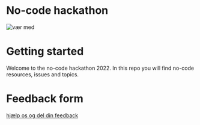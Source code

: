 # No-code hackathon

![vær med](https://user-images.githubusercontent.com/5576954/194045955-0b3a47f7-f5bf-46ca-b711-5c21b15f29d1.png)


# Getting started

Welcome to the no-code hackathon 2022. In this repo you will find no-code resources, issues and topics. 



# Feedback form

[hjælp os og del din feedback](https://forms.gle/siF7rQofVCgGHi7SA)
